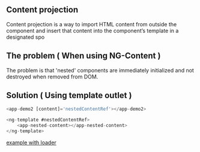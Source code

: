 
## Content projection
Content projection is a way to import HTML content from outside the component and insert that content into the component’s template in a designated spo


## The problem ( When using NG-Content )

 The problem is that 'nested' components are immediately initialized and not destroyed when removed from DOM.

## Solution ( Using template outlet )

```js
<app-demo2 [content]='nestedContentRef'></app-demo2>

<ng-template #nestedContentRef>
	<app-nested-content></app-nested-content>
</ng-template>

```


[example with loader](https://stackblitz.com/edit/angular-dscswb)
